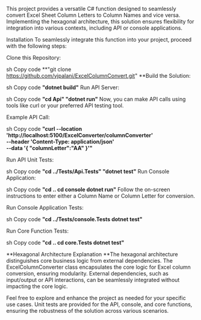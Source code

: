 This project provides a versatile C# function designed to seamlessly convert Excel Sheet Column Letters to Column Names and vice versa. Implementing the hexagonal architecture, this solution ensures flexibility for integration into various contexts, including API or console applications.

Installation
To seamlessly integrate this function into your project, proceed with the following steps:

Clone this Repository:

sh
Copy code
**"git clone https://github.com/vjpalani/ExcelColumnConvert.git"
**Build the Solution:

sh
Copy code
**"dotnet build"**
Run API Server:

sh
Copy code
**"cd Api"
"dotnet run"**
Now, you can make API calls using tools like curl or your preferred API testing tool.

Example API Call:

sh
Copy code
**"curl --location 'http://localhost:5100/ExcelConverter/columnConverter' \
--header 'Content-Type: application/json' \
--data '{
    "columnLetter":"AA"
}'"**

Run API Unit Tests:

sh
Copy code
**"cd ../Tests/Api.Tests"
"dotnet test"**
Run Console Application:

sh
Copy code
**"cd ..
cd console
dotnet run"**
Follow the on-screen instructions to enter either a Column Name or Column Letter for conversion.

Run Console Application Tests:

sh
Copy code
**"cd ../Tests/console.Tests
dotnet test"**

Run Core Function Tests:

sh
Copy code
**"cd ..
cd core.Tests
dotnet test"**

**Hexagonal Architecture Explanation
**The hexagonal architecture distinguishes core business logic from external dependencies. The ExcelColumnConverter class encapsulates the core logic for Excel column conversion, ensuring modularity. External dependencies, such as input/output or API interactions, can be seamlessly integrated without impacting the core logic.

Feel free to explore and enhance the project as needed for your specific use cases. Unit tests are provided for the API, console, and core functions, ensuring the robustness of the solution across various scenarios.
